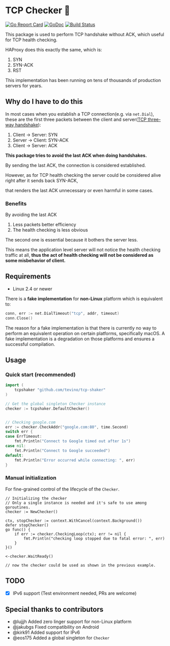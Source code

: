 # TCP Checker :heartbeat:

[![Go Report Card](https://goreportcard.com/badge/github.com/tevino/tcp-shaker)](https://goreportcard.com/report/github.com/tevino/tcp-shaker)
[![GoDoc](https://godoc.org/github.com/tevino/tcp-shaker?status.svg)](https://godoc.org/github.com/tevino/tcp-shaker)
[![Build Status](https://travis-ci.org/tevino/tcp-shaker.svg?branch=master)](https://travis-ci.org/tevino/tcp-shaker)

This package is used to perform TCP handshake without ACK, which useful for TCP health checking.

HAProxy does this exactly the same, which is:

1. SYN
2. SYN-ACK
3. RST

This implementation has been running on tens of thousands of production servers for years.

## Why do I have to do this

In most cases when you establish a TCP connection(e.g. via `net.Dial`), these are the first three packets between the client and server([TCP three-way handshake][tcp-handshake]):

1. Client -> Server: SYN
2. Server -> Client: SYN-ACK
3. Client -> Server: ACK

**This package tries to avoid the last ACK when doing handshakes.**

By sending the last ACK, the connection is considered established.

However, as for TCP health checking the server could be considered alive right after it sends back SYN-ACK,

that renders the last ACK unnecessary or even harmful in some cases.

### Benefits

By avoiding the last ACK

1. Less packets better efficiency
2. The health checking is less obvious

The second one is essential because it bothers the server less.

This means the application level server will not notice the health checking traffic at all, **thus the act of health checking will not be
considered as some misbehavior of client.**

## Requirements

- Linux 2.4 or newer

There is a **fake implementation** for **non-Linux** platform which is equivalent to:

```go
conn, err := net.DialTimeout("tcp", addr, timeout)
conn.Close()
```

The reason for a fake implementation is that there is currently no way to perform an equivalent operation on certain platforms, specifically macOS. A fake implementation is a degradation on those platforms and ensures a successful compilation.


## Usage

### Quick start (recommended)

```go
import (
	tcpshaker "github.com/tevino/tcp-shaker"
)

// Get the global singleton Checker instance
checker := tcpshaker.DefaultChecker()


// Checking google.com
err := checker.CheckAddr("google.com:80", time.Second)
switch err {
case ErrTimeout:
	fmt.Println("Connect to Google timed out after 1s")
case nil:
	fmt.Println("Connect to Google succeeded")
default:
	fmt.Println("Error occurred while connecting: ", err)
}
```

### Manual initialization

For fine-grained control of the lifecycle of the `Checker`.

```
// Initializing the checker
// Only a single instance is needed and it's safe to use among goroutines.
checker := NewChecker()

ctx, stopChecker := context.WithCancel(context.Background())
defer stopChecker()
go func() {
	if err := checker.CheckingLoop(ctx); err != nil {
		fmt.Println("checking loop stopped due to fatal error: ", err)
	}
}()

<-checker.WaitReady()

// now the checker could be used as shown in the previous example.
```

## TODO

- [x] IPv6 support (Test environment needed, PRs are welcome)

## Special thanks to contributors

- @lujjjh Added zero linger support for non-Linux platform
- @jakubgs Fixed compatibility on Android
- @kirk91 Added support for IPv6
- @eos175 Added a global singleton for `Checker`

[tcp-handshake]: https://en.wikipedia.org/wiki/Handshaking#TCP_three-way_handshake
